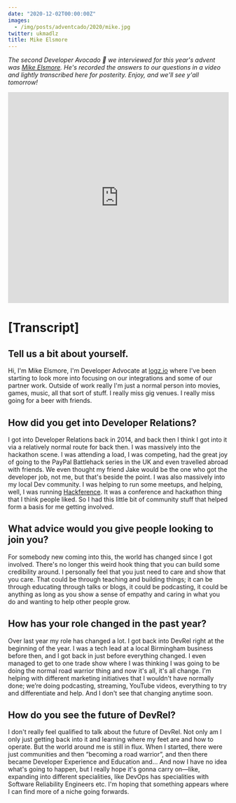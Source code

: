 ```yaml
---
date: "2020-12-02T00:00:00Z"
images:
  - /img/posts/adventcado/2020/mike.jpg
twitter: ukmadlz
title: Mike Elsmore
---
```


_The second Developer Avocado 🥑 we interviewed for this year's advent was [Mike Elsmore](https://twitter.com/ukmadlz). He's recorded the answers to our questions in a video and lightly transcribed here for posterity. Enjoy, and we'll see y'all tomorrow!_

<iframe width="100%" height="480" src="https://www.youtube.com/embed/-A8WSwxbd-0?controls=0" frameborder="0" allow="accelerometer; autoplay; clipboard-write; encrypted-media; gyroscope; picture-in-picture" allowfullscreen></iframe>

# [Transcript]

## Tell us a bit about yourself.

Hi, I'm Mike Elsmore, I'm Developer Advocate at [logz.io](https://logz.io/) where I've been starting to look more into focusing on our integrations and some of our partner work. Outside of work really I'm just a normal person into movies, games, music, all that sort of stuff. I really miss gig venues. I really miss going for a beer with friends.

## How did you get into Developer Relations?

I got into Developer Relations back in 2014, and back then I think I got into it via a relatively normal route for back then. I was massively into the hackathon scene. I was attending a load, I was competing, had the great joy of going to the PayPal Battlehack series in the UK and even travelled abroad with friends. We even thought my friend Jake would be the one who got the developer job, not me, but that's beside the point. I was also massively into my local Dev community. I was helping to run some meetups, and helping, well, I was running [Hackference](https://2018.hackference.co.uk/). It was a conference and hackathon thing that I think people liked. So I had this little bit of community stuff that helped form a basis for me getting involved.

## What advice would you give people looking to join you?
For somebody new coming into this, the world has changed since I got involved. There's no longer this weird hook thing that you can build some credibility around. I personally feel that you just need to care and show that you care. That could be through teaching and building things; it can be through educating through talks or blogs, it could be podcasting, it could be anything as long as you show a sense of empathy and caring in what you do and wanting to help other people grow.

## How has your role changed in the past year?

Over last year my role has changed a lot. I got back into DevRel right at the beginning of the year. I was a tech lead at a local Birmingham business before then, and I got back in just before everything changed. I even managed to get to one trade show where I was thinking I was going to be doing the normal road warrior thing and now it's all, it's all change. I'm helping with different marketing initiatives that I wouldn't have normally done; we’re doing podcasting, streaming, YouTube videos, everything to try and differentiate and help. And I don't see that changing anytime soon.

## How do you see the future of DevRel?

I don't really feel qualified to talk about the future of DevRel. Not only am I only just getting back into it and learning where my feet are and how to operate. But the world around me is still in flux. When I started, there were just communities and then “becoming a road warrior”, and then there became Developer Experience and Education and... And now I have no idea what's going to happen, but I really hope it's gonna carry on—like, expanding into different specialities, like DevOps has specialities with Software Reliability Engineers etc. I'm hoping that something appears where I can find more of a niche going forwards.
